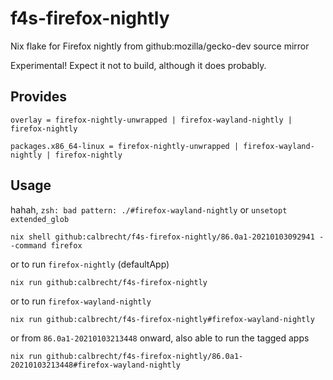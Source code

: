 # f4s-firefox-nightly
Nix flake for Firefox nightly from github:mozilla/gecko-dev source mirror

Experimental! Expect it not to build, although it does probably.

## Provides

`overlay = firefox-nightly-unwrapped | firefox-wayland-nightly | firefox-nightly`

`packages.x86_64-linux = firefox-nightly-unwrapped | firefox-wayland-nightly | firefox-nightly`

## Usage

hahah, `zsh: bad pattern: ./#firefox-wayland-nightly` or `unsetopt extended_glob`

```shell
nix shell github:calbrecht/f4s-firefox-nightly/86.0a1-20210103092941 --command firefox
```
or to run `firefox-nightly` (defaultApp)
```shell
nix run github:calbrecht/f4s-firefox-nightly
```
or to run `firefox-wayland-nightly`
```shell
nix run github:calbrecht/f4s-firefox-nightly#firefox-wayland-nightly
```
or from `86.0a1-20210103213448` onward, also able to run the tagged apps
```shell
nix run github:calbrecht/f4s-firefox-nightly/86.0a1-20210103213448#firefox-wayland-nightly
```
